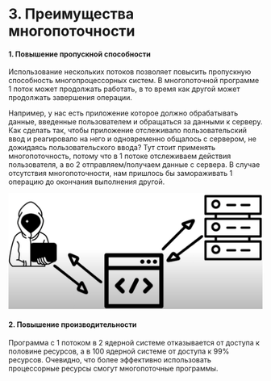 # 3. Преимущества многопоточности

#### 1. Повышение пропускной способности
Использование нескольких потоков позволяет повысить пропускную способность
многопроцессорных систем. В многопоточной программе 1 поток может продолжать
работать, в то время как другой может продолжать завершения операции. 

Например, у нас есть приложение которое должно обрабатывать данные, введенные
пользователем и обращаться за данными к серверу. Как сделать так, чтобы
приложение отслеживало пользовательский ввод и реагировало на него и одновременно
общалось с сервером, не дожидаясь пользовательского ввода? Тут стоит применять
многопоточность, потому что в 1 потоке отслеживаем действия пользователя, а во 2
отправляем/получаем данные с сервера. В случае отсутствия многопоточности, 
нам пришлось бы замораживать 1 операцию до окончания выполнения другой.

![Неблокирующее взаимодействие клиента и сервера](../images/03/1_server_client_non_blocking.png)

#### 2. Повышение производительности
Программа с 1 потоком в 2 ядерной системе отказывается от доступа к половине
ресурсов, а в 100 ядерной системе от доступа к 99% ресурсов. Очевидно, что
более эффективно использовать процессорные ресурсы смогут многопоточные программы.
